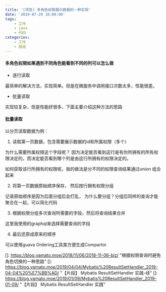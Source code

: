 ```yaml
---
title: '[项目] 多角色权限展示数据的一种实现'
date: '2019-07-29 10:00:00'
tags:
    - 工作
    - java
    - 代码
categories:
    - 工作
    - 挑战
---
```


#### 多角色权限如果遇到不同角色能看到不同的列可以怎么做

- 逐行读取

最简单的解决方法，实现简单。但是在微服务中调用接口次数太多，性能很差。

- 批量读取

实现较复杂，但是性能好很多，下面主要介绍这种方法的思路



#### 批量读取

以分页读取数据为例：

1. 读取第一页数据，包含需要展示数据的id和所属权限（多个）

为什么需要所属权限这个字段呢？ 因为决定能否看到这行是有你所拥有的所有权限决定的，而决定能否看到哪个列是由这行所拥有的权限决定的。

如何获取该行所拥有的权限呢，我的做法是分不同的权限查询结果通过union 组合起来

2. 将第一页数据原始顺序保存， 然后按行拥有权限分组

记录原始顺序是因为后面分组后会打乱， 为什么要分组？分组后同样的查询才能聚合在一起，可以简化代码

3. 根据权限分组多次查询所需要的字段，然后将查询结果合并

这里我使用的graphql来选择需要查询的字段

4. 最后还原成原来的顺序

可以使用guava Ordering工具类方便生成Compartor





[]: https://blog.yamato.moe/2018/11/06/2018-11-06-biz/	"根据权限查询时避免角色切换的一种思路"
[]: https://blog.yamato.moe/2019/04/04/Mybatis%20ResultSetHandler_2019-04-04%20%E7%BB%AD/	"【片段】 Mybatis ResultSetHandler 实践-续"
[]: https://blog.yamato.moe/2019/01/09/Mybatis%20ResultSetHandler_2019-01-09/	"【片段】 Mybatis ResultSetHandler 实践"